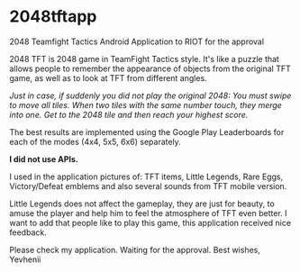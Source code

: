 # 2048tftapp
2048 Teamfight Tactics Android Application to RIOT for the approval

<p>2048 TFT is 2048 game in TeamFight Tactics style. It's like a puzzle that allows people to remember the appearance of objects from the original TFT game, as well as to look at TFT from different angles.</p>
<p><i>Just in case, if suddenly you did not play the original 2048: You must swipe to move all tiles. When two tiles with the same number touch, they merge into one. Get to the 2048 tile and then reach your highest score.</i></p>
<p>The best results are implemented using the Google Play Leaderboards for each of the modes (4x4, 5x5, 6x6) separately.</p>
<b>I did not use APIs.</b>
<p>I used in the application pictures of: TFT items, Little Legends, Rare Eggs, Victory/Defeat emblems and also several sounds from TFT mobile version.</p>
<p>Little Legends does not affect the gameplay, they are just for beauty, to amuse the player and help him to feel the atmosphere of TFT even better.
I want to add that people like to play this game, this application received nice feedback.</p>
<p>Please check my application. Waiting for the approval.
Best wishes,  Yevhenii</p>
